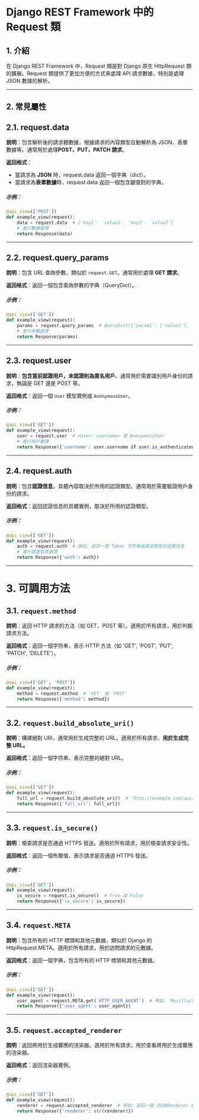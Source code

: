 # Django REST Framework 中的 Request 類
## 1. 介紹
在 Django REST Framework 中，Request 類是對 Django 原生 HttpRequest 類的擴展。Request 類提供了更加方便的方式來處理 API 請求數據，特別是處理 JSON 數據的解析。

---
## 2. 常見屬性

## 2.1. request.data
**說明**：包含解析後的請求體數據，根據請求的內容類型自動解析為 JSON、表單數據等。通常用於處理**POST、PUT、PATCH 請求**。

**返回格式**：
- 當請求為 **JSON** 時，request.data 返回一個字典（dict）。
- 當請求為**表單數據**時，request.data 返回一個包含鍵值對的字典。
##### 示例：
```python
@api_view(['POST'])
def example_view(request):
    data = request.data  # {'key1': 'value1', 'key2': 'value2'}
    # 進行數據處理
    return Response(data)
```
---
## 2.2. request.query_params
**說明**：包含 URL 查詢參數，類似於 `request.GET`。通常用於處理 **GET 請求**。

**返回格式**：返回一個包含查詢參數的字典（QueryDict）。

##### 示例：

```python
@api_view(['GET'])
def example_view(request):
    params = request.query_params  # QueryDict({'param1': ['value1'], 'param2': ['value2']})
    # 進行參數處理
    return Response(params)
```
---
## 2.3. request.user
**說明**：**包含當前認證用戶，未認證則為匿名用戶**。通常用於需要識別用戶身份的請求，無論是 GET 還是 POST 等。

**返回格式**：返回一個 `User` 模型實例或 `AnonymousUser`。

##### 示例：

```python
@api_view(['GET'])
def example_view(request):
    user = request.user  # <User: username> 或 AnonymousUser
    # 進行用戶處理
    return Response({'username': user.username if user.is_authenticated else 'Anonymous'})
```
---
## 2.4. request.auth
**說明**：包含**認證信息**，具體內容取決於所用的認證類型。通常用於需要驗證用戶身份的請求。

**返回格式**：返回認證信息的具體實例，取決於所用的認證類型。

##### 示例：

```python
@api_view(['GET'])
def example_view(request):
    auth = request.auth  # 例如，返回一個 Token 字符串或其他類型的認證信息
    # 進行認證信息處理
    return Response({'auth': auth})
```
---
# 3. 可調用方法
## 3.1. `request.method`
**說明**：返回 HTTP 請求的方法（如 GET、POST 等）。適用於所有請求，用於判斷請求方法。

**返回格式**：返回一個字符串，表示 HTTP 方法（如 'GET', 'POST', 'PUT', 'PATCH', 'DELETE'）。

##### 示例：

```python
@api_view(['GET', 'POST'])
def example_view(request):
    method = request.method  # 'GET' 或 'POST'
    return Response({'method': method})
```
---
## 3.2. `request.build_absolute_uri()`
**說明**：構建絕對 URI，通常用於生成完整的 URL。適用於所有請求，**用於生成完整 URL。**

**返回格式**：返回一個字符串，表示完整的絕對 URL。

##### 示例：

```python
@api_view(['GET'])
def example_view(request):
    full_url = request.build_absolute_uri()  # 'http://example.com/api/example/'
    return Response({'full_url': full_url})
```
---
## 3.3. `request.is_secure()`
**說明**：檢查請求是否通過 HTTPS 發送。適用於所有請求，用於檢查請求安全性。

**返回格式**：返回一個布爾值，表示請求是否通過 HTTPS 發送。

##### 示例：

```python
@api_view(['GET'])
def example_view(request):
    is_secure = request.is_secure()  # True 或 False
    return Response({'is_secure': is_secure})
```
---
## 3.4. `request.META`
**說明**：包含所有的 HTTP 標頭和其他元數據，類似於 Django 的 HttpRequest.META。適用於所有請求，用於訪問請求的元數據。

**返回格式**：返回一個字典，包含所有的 HTTP 標頭和其他元數據。

##### 示例：

```python
@api_view(['GET'])
def example_view(request):
    user_agent = request.META.get('HTTP_USER_AGENT')  # 例如，'Mozilla/5.0 (Windows NT 10.0; Win64; x64)'
    return Response({'user_agent': user_agent})
```
---
## 3.5. `request.accepted_renderer`
**說明**：返回將用於生成響應的渲染器。適用於所有請求，用於查看將用於生成響應的渲染器。

**返回格式**：返回渲染器實例。

##### 示例：

```python
@api_view(['GET'])
def example_view(request):
    renderer = request.accepted_renderer  # 例如，返回一個 JSONRenderer 實例
    return Response({'renderer': str(renderer)})
```